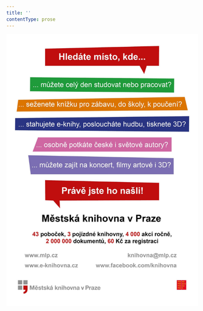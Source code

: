 ```yaml
---
title: ''
contentType: prose
---
```


<section>

![upoutavka_eknihy.jpg](./resources/upoutavka_eknihy_fmt.jpeg)

</section>

